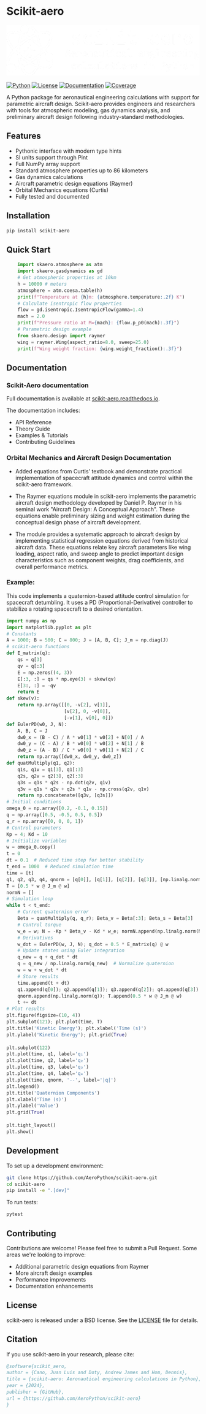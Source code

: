 # Scikit-aero

![Logo](docs/source/_static/logo.PNG)

[![Python](https://img.shields.io/badge/Python-3.8%2B-blue)](https://python.org)
[![License](https://img.shields.io/pypi/l/scikit-aero.svg)](LICENSE)
[![Documentation](https://readthedocs.org/projects/scikit-aero/badge/?version=latest)](https://scikit-aero.readthedocs.io/)
[![Coverage](https://codecov.io/gh/AeroPython/scikit-aero/branch/master/graph/badge.svg)](https://codecov.io/gh/AeroPython/scikit-aero)

A Python package for aeronautical engineering calculations with support for parametric aircraft design.  Scikit-aero provides engineers and researchers with tools for atmospheric modeling, gas dynamics analysis, and preliminary aircraft design following industry-standard methodologies.

## Features

- Pythonic interface with modern type hints
- SI units support through Pint
- Full NumPy array support
- Standard atmosphere properties up to 86 kilometers
- Gas dynamics calculations
- Aircraft parametric design equations (Raymer)
- Orbital Mechanics equations (Curtis)
- Fully tested and documented

## Installation

```bash
pip install scikit-aero
```
## Quick Start

```python
    import skaero.atmosphere as atm
    import skaero.gasdynamics as gd
    # Get atmospheric properties at 10km
    h = 10000 # meters
    atmosphere = atm.coesa.table(h)
    print(f"Temperature at {h}m: {atmosphere.temperature:.2f} K")
    # Calculate isentropic flow properties
    flow = gd.isentropic.IsentropicFlow(gamma=1.4)
    mach = 2.0
    print(f"Pressure ratio at M={mach}: {flow.p_p0(mach):.3f}")
    # Parametric design example
    from skaero.design import raymer
    wing = raymer.Wing(aspect_ratio=8.0, sweep=25.0)
    print(f"Wing weight fraction: {wing.weight_fraction():.3f}")
```


## Documentation

### Scikit-Aero documentation

Full documentation is available at [scikit-aero.readthedocs.io](https://scikit-aero.readthedocs.io/).

The documentation includes:
- API Reference
- Theory Guide
- Examples & Tutorials
- Contributing Guidelines

### Orbital Mechanics and Aircraft Design Documentation

- Added equations from Curtis' textbook and demonstrate practical implementation of spacecraft attitude dynamics and control within the scikit-aero framework.

- The Raymer equations module in scikit-aero implements the parametric aircraft design methodology developed by Daniel P. Raymer in his seminal work "Aircraft Design: A Conceptual Approach". These equations enable preliminary sizing and weight estimation during the conceptual design phase of aircraft development.

- The module provides a systematic approach to aircraft design by implementing statistical regression equations derived from historical aircraft data. These equations relate key aircraft parameters like wing loading, aspect ratio, and sweep angle to predict important design characteristics such as component weights, drag coefficients, and overall performance metrics.

### Example: 
This code implements a quaternion-based attitude control simulation for spacecraft detumbling. It uses a PD (Proportional-Derivative) controller to stabilize a rotating spacecraft to a desired orientation.

```python 
import numpy as np
import matplotlib.pyplot as plt
# Constants
A = 1000; B = 500; C = 800; J = [A, B, C]; J_m = np.diag(J)
# scikit-aero functions
def E_matrix(q):
    qs = q[3]
    qv = q[:3]
    E = np.zeros((4, 3))
    E[:3, :] = qs * np.eye(3) + skew(qv)
    E[3:, :] = -qv
    return E
def skew(v):
    return np.array([[0, -v[2], v[1]], 
                     [v[2], 0, -v[0]],
                     [-v[1], v[0], 0]])
def EulerPD(w0, J, N):
    A, B, C = J
    dw0_x = (B - C) / A * w0[1] * w0[2] + N[0] / A
    dw0_y = (C - A) / B * w0[0] * w0[2] + N[1] / B
    dw0_z = (A - B) / C * w0[0] * w0[1] + N[2] / C
    return np.array([dw0_x, dw0_y, dw0_z])
def quatMultiply(q1, q2):
    q1s, q1v = q1[3], q1[:3]
    q2s, q2v = q2[3], q2[:3]
    q3s = q1s * q2s - np.dot(q2v, q1v)
    q3v = q1s * q2v + q2s * q1v - np.cross(q2v, q1v)
    return np.concatenate([q3v, [q3s]])
# Initial conditions
omega_0 = np.array([0.2, -0.1, 0.15])
q = np.array([0.5, -0.5, 0.5, 0.5])
q_r = np.array([0, 0, 0, 1])
# Control parameters
Kp = 4; Kd = 10
# Initialize variables
w = omega_0.copy()
t = 0
dt = 0.1  # Reduced time step for better stability
t_end = 1000  # Reduced simulation time
time = [t]
q1, q2, q3, q4, qnorm = [q[0]], [q[1]], [q[2]], [q[3]], [np.linalg.norm(q)]
T = [0.5 * w @ J_m @ w]
normN = []
# Simulation loop
while t < t_end:
    # Current quaternion error
    Beta = quatMultiply(q, q_r); Beta_v = Beta[:3]; Beta_s = Beta[3]
    # Control torque
    w_e = w; N = -Kp * Beta_v - Kd * w_e; normN.append(np.linalg.norm(N))
    # Derivatives
    w_dot = EulerPD(w, J, N); q_dot = 0.5 * E_matrix(q) @ w
    # Update states using Euler integration
    q_new = q + q_dot * dt
    q = q_new / np.linalg.norm(q_new)  # Normalize quaternion
    w = w + w_dot * dt
    # Store results
    time.append(t + dt)
    q1.append(q[0]); q2.append(q[1]); q3.append(q[2]); q4.append(q[3])
    qnorm.append(np.linalg.norm(q)); T.append(0.5 * w @ J_m @ w)
    t += dt
# Plot results
plt.figure(figsize=(10, 4))
plt.subplot(121); plt.plot(time, T)
plt.title('Kinetic Energy'); plt.xlabel('Time (s)')
plt.ylabel('Kinetic Energy'); plt.grid(True)

plt.subplot(122) 
plt.plot(time, q1, label='q₁')
plt.plot(time, q2, label='q₂')
plt.plot(time, q3, label='q₃')
plt.plot(time, q4, label='q₄')
plt.plot(time, qnorm, '--', label='|q|')
plt.legend()
plt.title('Quaternion Components')
plt.xlabel('Time (s)')
plt.ylabel('Value')
plt.grid(True)

plt.tight_layout()
plt.show()

```

## Development

To set up a development environment:
```bash
git clone https://github.com/AeroPython/scikit-aero.git
cd scikit-aero
pip install -e ".[dev]"
```

To run tests:
```bash
pytest
```


## Contributing

Contributions are welcome! Please feel free to submit a Pull Request. Some areas we're looking to improve:

- Additional parametric design equations from Raymer
- More aircraft design examples
- Performance improvements
- Documentation enhancements

## License

scikit-aero is released under a BSD license. See the [LICENSE](LICENSE) file for details.

## Citation

If you use scikit-aero in your research, please cite:

```bibtex
@software{scikit_aero,
author = {Cano, Juan Luis and Doty, Andrew James and Hom, Dennis},
title = {scikit-aero: Aeronautical engineering calculations in Python},
year = {2024},
publisher = {GitHub},
url = {https://github.com/AeroPython/scikit-aero}
}
```
